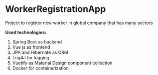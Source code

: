 # WorkerRegistrationApp
Project to register new worker in global company that has many sectors

**Used technologies:**

1. Spring Boot as backend
2. Vue js as frontend
3. JPA and Hibernate as ORM
4. Log4J for logging
5. Vuetify as Material Design component collection
6. Docker for containerization
  
